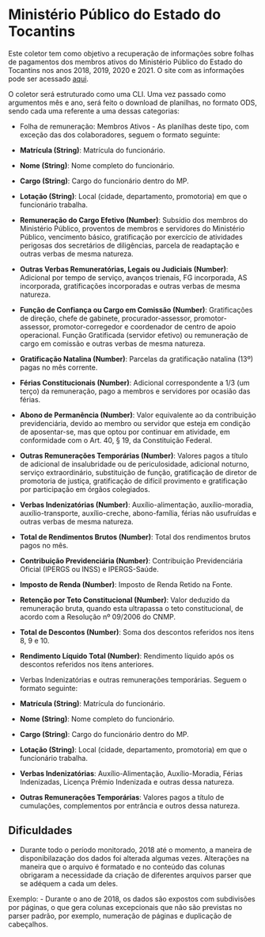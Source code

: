 # Ministério Público do Estado do Tocantins

Este coletor tem como objetivo a recuperação de informações sobre folhas de pagamentos dos membros ativos do Ministério Público do Estado do Tocantins nos anos 2018, 2019, 2020 e 2021. O site com as informações pode ser acessado [aqui](https://mpto.mp.br/transparencia/webdocs).

O coletor será estruturado como uma CLI. Uma vez passado como argumentos mês e ano, será feito o download de planilhas, no formato ODS, sendo cada uma referente a uma dessas categorias:

- Folha de remuneração: Membros Ativos - As planilhas deste tipo, com exceção das dos colaboradores, seguem o formato seguinte:

- **Matrícula (String)**: Matrícula do funcionário.
- **Nome (String)**: Nome completo do funcionário.
- **Cargo (String)**: Cargo do funcionário dentro do MP.
- **Lotação (String)**: Local (cidade, departamento, promotoria) em que o funcionário trabalha.
- **Remuneração do Cargo Efetivo (Number)**: Subsídio dos membros do Ministério Público, proventos de membros e servidores do Ministério Público, vencimento básico, gratificação por exercício de atividades perigosas dos secretários de diligências, parcela de readaptação e outras verbas de mesma natureza.
- **Outras Verbas Remuneratórias, Legais ou Judiciais (Number)**: Adicional por tempo de serviço, avanços trienais, FG incorporada, AS incorporada, gratificações incorporadas e outras verbas de mesma natureza.
- **Função de Confiança ou Cargo em Comissão (Number)**: Gratificações de direção, chefe de gabinete, procurador-assessor, promotor-assessor, promotor-corregedor e coordenador de centro de apoio operacional. Função Gratificada (servidor efetivo) ou remuneração de cargo em comissão e outras verbas de mesma natureza.
- **Gratificação Natalina (Number)**: Parcelas da gratificação natalina (13º) pagas no mês corrente.
- **Férias Constitucionais (Number)**: Adicional correspondente a 1/3 (um terço) da remuneração, pago a membros e servidores por ocasião das férias.
- **Abono de Permanência (Number)**: Valor equivalente ao da contribuição previdenciária, devido ao membro ou servidor que esteja em condição de aposentar-se, mas que optou por continuar em atividade, em conformidade com o Art. 40, § 19, da Constituição Federal.
- **Outras Remunerações Temporárias (Number)**: Valores pagos a título de adicional de insalubridade ou de periculosidade, adicional noturno, serviço extraordinário, substituição de função, gratificação de diretor de promotoria de justiça, gratificação de difícil provimento e gratificação por participação em órgãos colegiados.
- **Verbas Indenizatórias (Number)**: Auxílio-alimentação, auxílio-moradia, auxílio-transporte, auxílio-creche, abono-família, férias não usufruídas e outras verbas de mesma natureza.
- **Total de Rendimentos Brutos (Number)**: Total dos rendimentos brutos pagos no mês.
- **Contribuição Previdenciária (Number)**: Contribuição Previdenciária Oficial (IPERGS ou INSS) e IPERGS-Saúde.
- **Imposto de Renda (Number)**: Imposto de Renda Retido na Fonte.
- **Retenção por Teto Constitucional (Number)**: Valor deduzido da remuneração bruta, quando esta ultrapassa o teto constitucional, de acordo com a Resolução nº 09/2006 do CNMP.
- **Total de Descontos (Number)**: Soma dos descontos referidos nos itens 8, 9 e 10.
- **Rendimento Líquido Total (Number)**: Rendimento líquido após os descontos referidos nos itens anteriores.


- Verbas Indenizatórias e outras remunerações temporárias. Seguem o formato seguinte:

- **Matrícula (String)**: Matrícula do funcionário.
- **Nome (String)**: Nome completo do funcionário.
- **Cargo (String)**: Cargo do funcionário dentro do MP.
- **Lotação (String)**: Local (cidade, departamento, promotoria) em que o funcionário trabalha.
- **Verbas Indenizatórias**: Auxílio-Alimentação, Auxílio-Moradia, Férias Indenizadas, Licença Prêmio Indenizada e outras dessa natureza.
- **Outras Remunerações Temporárias**: Valores pagos a título de cumulações, complementos por entrância e outros dessa natureza.


## Dificuldades 

- Durante todo o período monitorado, 2018 até o momento, a maneira de disponibilazação dos dados foi alterada algumas vezes. Alterações na maneira que o arquivo é formatado e no conteúdo das colunas obrigaram a necessidade da criação de diferentes arquivos parser que se adéquem a cada um deles.

Exemplo:
    - Durante o ano de 2018, os dados são expostos com subdivisões por páginas, o que gera colunas excepcionais que não são previstas no parser padrão, por exemplo, numeração de páginas e duplicação de cabeçalhos.